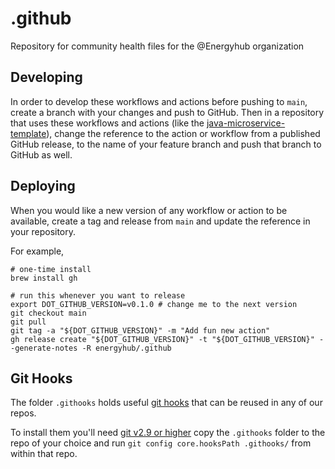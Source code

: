 # .github

Repository for community health files for the @Energyhub organization

## Developing

In order to develop these workflows and actions before pushing to `main`, create a branch with
your changes and push to GitHub. Then in a repository that uses these workflows and actions (like
the [java-microservice-template](https://github.com/energyhub/java-microservice-template)), change
the reference to the action or workflow from a published GitHub release, to the name of your feature
branch and push that branch to GitHub as well.

## Deploying

When you would like a new version of any workflow or action to be available, create a tag and
release from `main` and update the reference in your repository.

For example,
```shell
# one-time install
brew install gh

# run this whenever you want to release
export DOT_GITHUB_VERSION=v0.1.0 # change me to the next version
git checkout main
git pull
git tag -a "${DOT_GITHUB_VERSION}" -m "Add fun new action"
gh release create "${DOT_GITHUB_VERSION}" -t "${DOT_GITHUB_VERSION}" --generate-notes -R energyhub/.github
```

## Git Hooks

The folder `.githooks` holds useful
[git hooks](https://git-scm.com/docs/githooks) that can be reused in any of our
repos.

To install them you'll need [git v2.9 or higher](https://github.com/git/git/blob/master/Documentation/RelNotes/2.9.0.txt#L127-L128)
copy the `.githooks` folder to the repo of your choice and run `git config core.hooksPath .githooks/` from within that repo.
